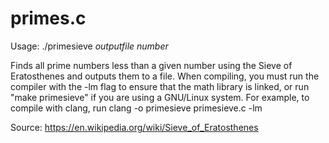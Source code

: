 primes.c
========

Usage:
./primesieve *outputfile* *number*

Finds all prime numbers less than a given number using the Sieve of Eratosthenes and outputs them to a file.
When compiling, you must run the compiler with the -lm flag to ensure that the math library is linked, or run "make primesieve" if you are using a GNU/Linux system.
For example, to compile with clang, run
    clang -o primesieve primesieve.c -lm

Source:
https://en.wikipedia.org/wiki/Sieve_of_Eratosthenes
